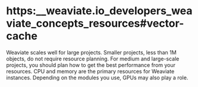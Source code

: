 # https:\_\_weaviate.io_developers_weaviate_concepts_resources#vector-cache

Weaviate scales well for large projects. Smaller projects, less than 1M objects, do not require resource planning. For medium and large-scale projects, you should plan how to get the best performance from your resources. CPU and memory are the primary resources for Weaviate instances. Depending on the modules you use, GPUs may also play a role.
